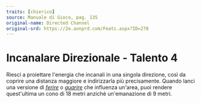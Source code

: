 ```yaml
---
traits: [chierico]
source: Manuale di Gioco, pag. 135
original-name: Directed Channel
original-srd: https://2e.aonprd.com/Feats.aspx?ID=278
---
```


# Incanalare Direzionale - Talento 4

Riesci a proiettare l'energia che incanali in una singola direzione, così da
coprire una distanza maggiore e indirizzarla più precisamente. Quando lanci una
versione di _[ferire](/incantesimi/ferire)_ o _[guarire](/incantesimi/guarire)_
che influenza un'area, puoi rendere quest'ultima un cono di 18 metri anziché
un'emanazione di 9 metri.
